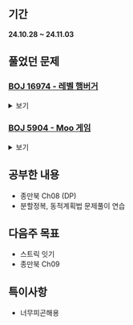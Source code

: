 ## 기간
**24.10.28 ~ 24.11.03**

## 풀었던 문제

### [BOJ 16974 - 레벨 햄버거](https://www.acmicpc.net/problem/16974)
<details>
<summary>보기</summary> 

- 정보
    - Tier: GoldⅤ
    - Tag: divide_and_conquer, DP

- 타임라인
    - Problem Open: 10/29 12:00?
    - Tag Open: 10/29 12:00?
    - Solve: 10/29 22:11

- 풀이
    - $layer[N] = N$레벨 버거의 레이어 $= layer[N - 1] \cdot 2 + 3$
    - $patty[N] = N$레벨 버거의 패티 개수 $= patty[N - 1] \cdot 2 + 1$
    - 메모이제이션한 두 배열을 바탕으로 분할정복으로 해결

- 회고
    - 머리도 안돌아가고, 코드도 개판으로 짜놔서.. 레퍼런스를 한번 보고 분석해야 할듯
 
- 코드
  - ```cpp
    #include <iostream>
    #include <vector>
    
    using namespace std;
    
    vector <long long> layer(51);
    vector <long long> patty(51);
    
    long long solve(int Lv, long long X) {  // Lv 햄버거에서 X장의 레이어를 먹었을 때 먹은 패티의 개수
        if (layer[Lv] <= X) {
            return patty[Lv];
        } else if (X <= 0) {
            return 0;
        } else {
            long long result = 0;
    
            result += solve(Lv - 1, X - 1);
            if (X - layer[Lv - 1] - 2 >= 0) result++;
            result += solve(Lv - 1, X - layer[Lv - 1] - 2);
    
            return result;
        }
    }
    
    int main() {
        // init && input
        int N;
        long long X;
        cin >> N >> X;
        
        layer[0] = 1; patty[0] = 1;
        for (int i = 1; i <= 50; i++) {
            layer[i] = layer[i - 1] * 2 + 3;
            patty[i] = patty[i - 1] * 2 + 1;
        }
        
        // solve
        cout << solve(N, X);
        return 0;
    }
    ```

</details>

### [BOJ 5904 - Moo 게임](https://www.acmicpc.net/problem/5904)
<details>
<summary>보기</summary> 

- 정보
    - Tier: GoldⅤ
    - Tag: divide_and_conquer

- 타임라인
    - Problem Open: 10/30 12:00?
    - Tag Open: 10/30 12:00?
    - Solve: 10/30 12:38

- 풀이
    - $memo[i] = i - 1$레벨의 수열 길이 = $memo[i - 1] \cdot 2 + i + 2$
    - 이를 사용하여 분할정복

- 회고
    - 생각은 되는데 구현이 안됨..
 
- 코드
  - ```cpp
    #include <iostream>
    #include <vector>
    
    using namespace std;
    
    vector <long long> memo;
    
    char recursive(int Lv, int n) {
        if (memo[Lv - 1] < n && n < memo[Lv - 1] + Lv + 3) {
            if (n == memo[Lv - 1] + 1) return 'm';
            else return 'o';
        }
    
        return recursive(Lv - 1, memo[Lv - 1] < n ? n - memo[Lv - 1] - Lv - 2 : n);
    }
    
    int main() {
        int i, n;
        cin >> n;
    
        memo.push_back(0);
        for (i = 1; memo[i - 1] <= 1e9; i++) {
            memo.push_back(memo[i - 1] * 2 + i + 2);
        }
    
        cout << recursive(i - 1, n);
        return 0;
    }
    ```

</details>

## 공부한 내용
- 종만북 Ch08 (DP)
- 분할정복, 동적계획법 문제풀이 연습

## 다음주 목표
- 스트릭 잇기
- 종만북 Ch09

## 특이사항
- 너무피곤해용
